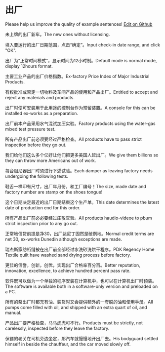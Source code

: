 # 出厂

Please help us improve the quality of example sentences! [Edit on Github](https://github.com/jiyushe/jiyu-example-sentence-source/blob/main/chinese/chuchang.md)

<p><span class="chinese">未上牌的出厂新车。</span><span class="english">The new ones without licensing.</span></p>

<p><span class="chinese">填入要运行的出厂日期范围，点击“确定”。</span><span class="english">Input check-in date range, and click "OK".</span></p>

<p><span class="chinese">出厂为“正常时间模式”，显示时间为12小时制。</span><span class="english">Default mode is normal mode, display 12hours format.</span></p>

<p><span class="chinese">主要工业产品的出厂价格指数。</span><span class="english">Ex-factory Price Index of Major Industrial Products.</span></p>

<p><span class="chinese">有权批准或否定一切物料及车间产品的使用和产品出厂。</span><span class="english">Entitled to accept and reject any materials and products.</span></p>

<p><span class="chinese">出厂时便可安装用于此用途的控制台作为预留装置。</span><span class="english">A console for this can be installed ex-works as a preparation.</span></p>

<p><span class="chinese">出厂前本产品采用水气混试加压实验。</span><span class="english">Factory products using the water-gas mixed test pressure test.</span></p>

<p><span class="chinese">所有产品出厂前必须要经过严格检查。</span><span class="english">All products have to pass strict  inspection before they go out.</span></p>

<p><span class="chinese">我们给他们这么多个亿好让他们把更多美国人赶出厂。</span><span class="english">We give them billions so they can throw more Americans out of work.</span></p>

<p><span class="chinese">每台阻尼器出厂时须进行下述试验。</span><span class="english">Each damper as leaving factory needs undergoing the following tests.</span></p>

<p><span class="chinese">鞋舌一样印有尺寸，出厂年月份，和工厂编号！</span><span class="english">The size, made date and factory number are stamp on the shoes tongue!</span></p>

<p><span class="chinese">这个日期决定最近的出厂日期结束这个生产单。</span><span class="english">This date determines the latest date of production end for this order.</span></p>

<p><span class="chinese">所有产品出厂前必必要经过庄敬查验。</span><span class="english">All products haudio-videoe to pbum strict inspection prior to any go out.</span></p>

<p><span class="chinese">正常地信贷前提是净30，出厂达尼丁固然是破例地。</span><span class="english">Normal credit terms are net 30, ex-works Dunedin although exceptions are made.</span></p>

<p><span class="chinese">瑞杰斯家纺绗缝被在出厂前全部经过水洗砂洗烘干程序。</span><span class="english">PDK Regency Home Textile quilt have washed sand drying process before factory.</span></p>

<p><span class="chinese">更佳的信誉，创新，创优，实现出厂合格率百分百。</span><span class="english">Better reputation, innovation, excellence, to achieve hundred percent pass rate.</span></p>

<p><span class="chinese">软件既可以做为一个单独的程序安装在计算机中，也可以在计算机出厂时预装。</span><span class="english">The software is available both in a software-only version and preloaded on a PC.</span></p>

<p><span class="chinese">所有的泵出厂时都充有油、装货时又会提供额外的一夸脱的油和使用手册。</span><span class="english">All pumps come filled with oil, and shipped with an extra quart of oil, and manual.</span></p>

<p><span class="chinese">产品出厂要严格检查，马马虎虎可不行。</span><span class="english">Products must be strictly, not carelessly, inspected before they leave the factory.</span></p>

<p><span class="chinese">保镖的老关在司机旁边坐定，那汽车就慢慢地开出厂去。</span><span class="english">His bodyguard settled himself in beside the chauffeur, and the car moved slowly off.</span></p>

